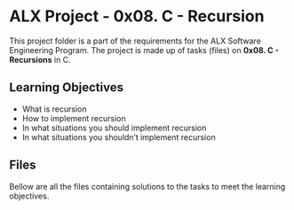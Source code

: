 
# ALX Project - 0x08. C - Recursion

This project folder is a part of the requirements for the ALX Software Engineering Program.
The project is made up of tasks (files) on **0x08. C - Recursions** in C.

## Learning Objectives

* What is recursion
* How to implement recursion
* In what situations you should implement recursion
* In what situations you shouldn’t implement recursion

## Files

Bellow are all the files containing solutions to the tasks to meet the learning objectives.
